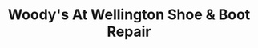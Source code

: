 ---
title: "Woody's At Wellington Shoe & Boot Repair"
url: /wellington/woodys-at-wellington-shoe-and-boot-repair/
shop: shoes
---